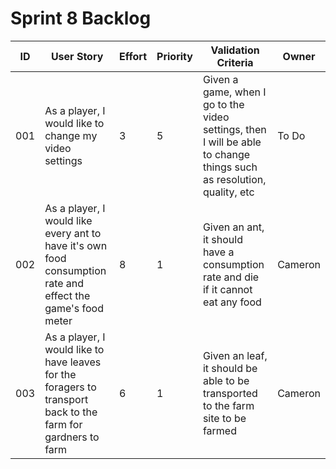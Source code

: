 # Sprint 8 Backlog
| ID | User Story | Effort | Priority | Validation Criteria | Owner |
|----|------------|--------|----------|---------------------|-------|
| 001 | As a player, I would like to change my video settings  | 3 | 5 | Given a game, when I go to the video settings, then I will be able to change things such as resolution, quality, etc | To Do | 
| 002 | As a player, I would like every ant to have it's own food consumption rate and effect the game's food meter | 8 | 1 | Given an ant, it should have a consumption rate and die if it cannot eat any food | Cameron |
| 003 | As a player, I would like to have leaves for the foragers to transport back to the farm for gardners to farm | 6 | 1 | Given an leaf, it should be able to be transported to the farm site to be farmed | Cameron | 
